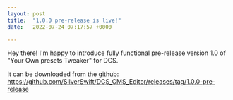 ```yaml
---
layout: post
title:  "1.0.0 pre-release is live!"
date:   2022-07-24 07:17:57 +0000

---
```

Hey there!
I'm happy to introduce fully functional pre-release version 1.0 of "Your Own presets Tweaker" for DCS.

It can be downloaded from the github:  https://github.com/SilverSwift/DCS_CMS_Editor/releases/tag/1.0.0-pre-release